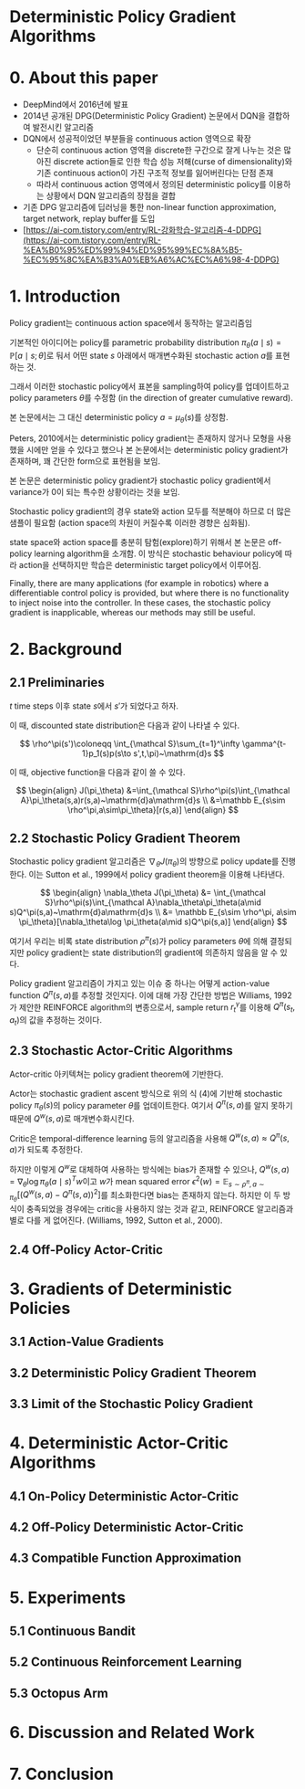 # Deterministic Policy Gradient Algorithms

# 0. About this paper

- DeepMind에서 2016년에 발표
- 2014년 공개된 DPG(Deterministic Policy Gradient) 논문에서 DQN을 결합하여 발전시킨 알고리즘
- DQN에서 성공적이었던 부분들을 continuous action 영역으로 확장
    - 단순히 continuous action 영역을 discrete한 구간으로 잘게 나누는 것은 많아진 discrete action들로 인한 학습 성능 저해(curse of dimensionality)와 기존 continuous action이 가진 구조적 정보를 잃어버린다는 단점 존재
    - 따라서 continuous action 영역에서 정의된 deterministic policy를 이용하는 상황에서 DQN 알고리즘의 장점을 결합
- 기존 DPG 알고리즘에 딥러닝을 통한 non-linear function approximation, target network, replay buffer를 도입
- [https://ai-com.tistory.com/entry/RL-강화학습-알고리즘-4-DDPG](https://ai-com.tistory.com/entry/RL-%EA%B0%95%ED%99%94%ED%95%99%EC%8A%B5-%EC%95%8C%EA%B3%A0%EB%A6%AC%EC%A6%98-4-DDPG)

# 1. Introduction

Policy gradient는 continuous action space에서 동작하는 알고리즘임

기본적인 아이디어는 policy를 parametric probability distribution $\pi_\theta(a\mid s)=\mathbb P[a\mid s;\theta]$로 둬서 어떤 state $s$ 아래에서 매개변수화된 stochastic action $a$를 표현하는 것.

그래서 이러한 stochastic policy에서 표본을 sampling하여 policy를 업데이트하고 policy parameters $\theta$를 수정함 (in the direction of greater cumulative reward).

본 논문에서는 그 대신 deterministic policy $a=\mu_\theta(s)$를 상정함. 

Peters, 2010에서는 deterministic policy gradient는 존재하지 않거나 모형을 사용했을 시에만 얻을 수 있다고 했으나 본 논문에서는 deterministic policy gradient가 존재하며, 꽤 간단한 form으로 표현됨을 보임.

본 논문은 deterministic policy gradient가 stochastic policy gradient에서 variance가 0이 되는 특수한 상황이라는 것을 보임.

Stochastic policy gradient의 경우 state와 action 모두를 적분해야 하므로 더 많은 샘플이 필요함 (action space의 차원이 커질수록 이러한 경향은 심화됨).

state space와 action space를 충분히 탐험(explore)하기 위해서 본 논문은 off-policy learning algorithm을 소개함. 이 방식은 stochastic behaviour policy에 따라 action을 선택하지만 학습은 deterministic target policy에서 이루어짐.

Finally, there are many applications (for example in robotics) where a differentiable control policy is provided, but where there is no functionality to inject noise into the controller. In these cases, the stochastic policy gradient is inapplicable, whereas our methods may still be useful.

# 2. Background

## 2.1 Preliminaries

$t$ time steps 이후 state $s$에서 $s'$가 되었다고 하자. 

이 때, discounted state distribution은 다음과 같이 나타낼 수 있다.

$$
\rho^\pi(s')\coloneqq \int_{\mathcal S}\sum_{t=1}^\infty \gamma^{t-1}p_1(s)p(s\to s',t,\pi)~\mathrm{d}s
$$

이 때, objective function을 다음과 같이 쓸 수 있다.

$$
\begin{align}
J(\pi_\theta)
&=\int_{\mathcal S}\rho^\pi(s)\int_{\mathcal A}\pi_\theta(s,a)r(s,a)~\mathrm{d}a\mathrm{d}s
\\
&=\mathbb E_{s\sim \rho^\pi,a\sim\pi_\theta}[r(s,a)]
\end{align}
$$

## 2.2 Stochastic Policy Gradient Theorem

Stochastic policy gradient 알고리즘은 $\nabla_\theta J(\pi_\theta)$의 방향으로 policy update를 진행한다. 이는 Sutton et al., 1999에서 policy gradient theorem을 이용해 나타낸다.

$$
\begin{align}
\nabla_\theta J(\pi_\theta)
&= \int_{\mathcal S}\rho^\pi(s)\int_{\mathcal A}\nabla_\theta\pi_\theta(a\mid s)Q^\pi(s,a)~\mathrm{d}a\mathrm{d}s
\\
&= \mathbb E_{s\sim \rho^\pi, a\sim \pi_\theta}[\nabla_\theta\log \pi_\theta(a\mid s)Q^\pi(s,a)]
\end{align}
$$

여기서 우리는 비록 state distribution $\rho^\pi(s)$가 policy parameters $\theta$에 의해 결정되지만 policy gradient는 state distribution의 gradient에 의존하지 않음을 알 수 있다.

Policy gradient 알고리즘이 가지고 있는 이슈 중 하나는 어떻게 action-value function $Q^\pi(s,a)$를 추정할 것인지다. 이에 대해 가장 간단한 방법은 Williams, 1992가 제안한 REINFORCE algorithm의 변종으로서, sample return $r_t^\gamma$를 이용해 $Q^\pi(s_t,a_t)$의 값을 추정하는 것이다.

## 2.3 Stochastic Actor-Critic Algorithms

Actor-critic 아키텍쳐는 policy gradient theorem에 기반한다.

Actor는 stochastic gradient ascent 방식으로 위의 식 (4)에 기반해 stochastic policy $\pi_\theta(s)$의 policy parameter $\theta$를 업데이트한다. 여기서 $Q^\pi(s,a)$를 알지 못하기 때문에 $Q^w(s,a)$로 매개변수화시킨다. 

Critic은 temporal-difference learning 등의 알고리즘을 사용해 $Q^w(s,a)\approx Q^\pi(s,a)$가 되도록 추정한다.

하지만 이렇게 $Q^w$로 대체하여 사용하는 방식에는 bias가 존재할 수 있으나, $Q^w(s,a)=\nabla_\theta\log\pi_\theta(a\mid s)^Tw$이고 $w$가 mean squared error $\epsilon^2(w)=\mathbb E_{s\sim \rho^\pi,a\sim\pi_\theta}[(Q^w(s,a)-Q^\pi(s,a))^2]$를 최소화한다면 bias는 존재하지 않는다. 하지만 이 두 방식이 충족되었을 경우에는 critic을 사용하지 않는 것과 같고, REINFORCE 알고리즘과 별로 다를 게 없어진다. (Williams, 1992, Sutton et al., 2000).

## 2.4 Off-Policy Actor-Critic

# 3. Gradients of Deterministic Policies

## 3.1 Action-Value Gradients

## 3.2 Deterministic Policy Gradient Theorem

## 3.3 Limit of the Stochastic Policy Gradient

# 4. Deterministic Actor-Critic Algorithms

## 4.1 On-Policy Deterministic Actor-Critic

## 4.2 Off-Policy Deterministic Actor-Critic

## 4.3 Compatible Function Approximation

# 5. Experiments

## 5.1 Continuous Bandit

## 5.2 Continuous Reinforcement Learning

## 5.3 Octopus Arm

# 6. Discussion and Related Work

# 7. Conclusion
